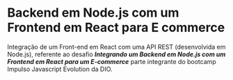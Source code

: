 # Backend em Node.js com um Frontend em React para E commerce

Integração de um Front-end em React com uma API REST (desenvolvida em Node.js),
referente ao desafio ***Integrando um Backend em Node.js com um Frontend em React para um E-commerce*** parte integrante do bootcamp Impulso Javascript Evolution da DIO.
